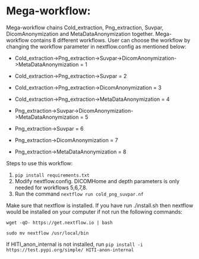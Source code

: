 # Mega-workflow: 
Mega-workflow chains Cold_extraction, Png_extraction, Suvpar, DicomAnonymization and MetaDataAnonymization together. Mega-workflow contains 8 different workflows. User can choose the workflow by changing the workflow parameter in nextflow.config as mentioned below:

* Cold_extraction->Png_extraction->Suvpar->DicomAnonymization->MetaDataAnonymization = 1

* Cold_extraction->Png_extraction->Suvpar = 2

* Cold_extraction->Png_extraction->DicomAnonymization = 3

* Cold_extraction->Png_extraction->MetaDataAnonymization = 4

* Png_extraction->Suvpar->DicomAnonymization->MetaDataAnonymization = 5

* Png_extraction->Suvpar = 6

* Png_extraction->DicomAnonymization = 7

* Png_extraction->MetaDataAnonymization = 8



Steps to use this workflow:
  1. ```pip install requirements.txt``` 
  2. Modify nextflow.config. DICOMHome and depth parameters is only needed for workflows 5,6,7,8.
  3. Run the command ``` nextflow run cold_png_suvpar.nf ```

Make sure that nextflow is installed. If you have run ./install.sh then nextflow would be installed on your computer if not run the following commands:
 ```
 wget -qO- https://get.nextflow.io | bash
 ```
 ```
 sudo mv nextflow /usr/local/bin
 ```
 If HITI_anon_internal is not installed, run ``` pip install -i https://test.pypi.org/simple/ HITI-anon-internal ```
